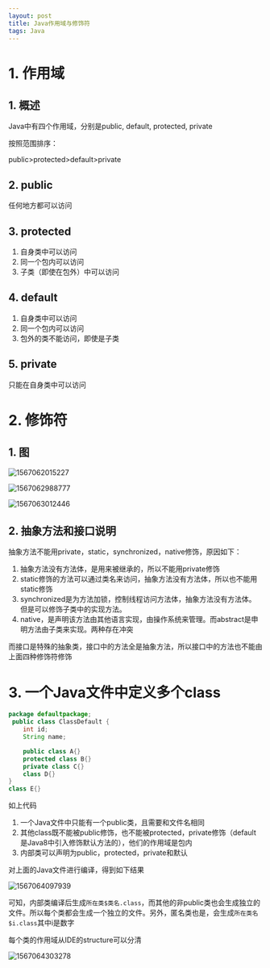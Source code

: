 ```yaml
---
layout: post
title: Java作用域与修饰符
tags: Java
---
```


# 1. 作用域

## 1. 概述

Java中有四个作用域，分别是public, default, protected, private

按照范围排序：

public>protected>default>private

## 2. public

任何地方都可以访问

## 3. protected

1. 自身类中可以访问
2. 同一个包内可以访问
3. 子类（即使在包外）中可以访问

## 4. default

1. 自身类中可以访问
2. 同一个包内可以访问
3. 包外的类不能访问，即使是子类

## 5. private

只能在自身类中可以访问

# 2. 修饰符

## 1. 图

![1567062015227](D:\git\YunWang.github.io\_posts\Java\assets\1567062015227.png)

![1567062988777](D:\git\YunWang.github.io\_posts\Java\assets\1567062988777.png)

![1567063012446](D:\git\YunWang.github.io\_posts\Java\assets\1567063012446.png)

## 2. 抽象方法和接口说明

抽象方法不能用private，static，synchronized，native修饰，原因如下：

1. 抽象方法没有方法体，是用来被继承的，所以不能用private修饰
2. static修饰的方法可以通过类名来访问，抽象方法没有方法体，所以也不能用static修饰
3. synchronized是为方法加锁，控制线程访问方法体，抽象方法没有方法体。但是可以修饰子类中的实现方法。
4. native，是声明该方法由其他语言实现，由操作系统来管理。而abstract是申明方法由子类来实现。两种存在冲突

而接口是特殊的抽象类，接口中的方法全是抽象方法，所以接口中的方法也不能由上面四种修饰符修饰

# 3. 一个Java文件中定义多个class

```java
package defaultpackage;
 public class ClassDefault {
    int id;
    String name;

    public class A{}
    protected class B{}
    private class C{}
    class D{}
}
class E{}
```

如上代码

1. 一个Java文件中只能有一个public类，且需要和文件名相同
2. 其他class既不能被public修饰，也不能被protected，private修饰（default是Java8中引入修饰默认方法的），他们的作用域是包内
3. 内部类可以声明为public，protected，private和默认

对上面的Java文件进行编译，得到如下结果

![1567064097939](D:\git\YunWang.github.io\_posts\Java\assets\1567064097939.png)

可知，内部类编译后生成`所在类$类名.class`，而其他的非public类也会生成独立的文件。所以每个类都会生成一个独立的文件。另外，匿名类也是，会生成`所在类名$i.class`其中i是数字	

每个类的作用域从IDE的structure可以分清

![1567064303278](D:\git\YunWang.github.io\_posts\Java\assets\1567064303278.png)

